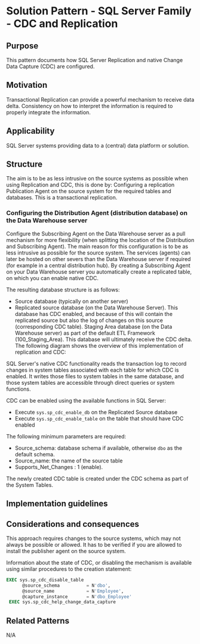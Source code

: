 # Solution Pattern - SQL Server Family - CDC and Replication

## Purpose

This pattern documents how SQL Server Replication and native Change Data Capture (CDC) are configured.

## Motivation

Transactional Replication can provide a powerful mechanism to receive data delta. Consistency on how to interpret the information is required to properly integrate the information.

## Applicability

SQL Server systems providing data to a (central) data platform or solution.

## Structure

The aim is to be as less intrusive on the source systems as possible when using Replication and CDC, this is done by:
Configuring a replication Publication Agent on the source system for the required tables and databases. This is a transactional replication.

### Configuring the Distribution Agent (distribution database) on the Data Warehouse server

Configure the Subscribing Agent on the Data Warehouse server as a pull mechanism for more flexibility (when splitting the location of the Distribution and Subscribing Agent).
The main reason for this configuration is to be as less intrusive as possible for the source system. The services (agents) can later be hosted on other severs than the Data Warehouse server if required (for example in a central distribution hub).
By creating a Subscribing Agent on your Data Warehouse server you automatically create a replicated table, on which you can enable native CDC.

The resulting database structure is as follows:

* Source database (typically on another server)
* Replicated source database (on the Data Warehouse Server). This database has CDC enabled, and because of this will contain the replicated source but also the log of changes on this source (corresponding CDC table).
  Staging Area database (on the Data Warehouse server) as part of the default ETL Framework (100_Staging_Area). This database will ultimately receive the CDC delta.
  The following diagram shows the overview of this implementation of replication and CDC:

SQL Server's native CDC functionality reads the transaction log to record changes in system tables associated with each table for which CDC is enabled. It writes those files to system tables in the same database, and those system tables are accessible through direct queries or system functions.

CDC can be enabled using the available functions in SQL Server:

* Execute `sys.sp_cdc_enable_db` on the Replicated Source database
* Execute `sys.sp_cdc_enable_table` on the table that should have CDC enabled

The following minimum parameters are required:

* Source_schema: database schema if available, otherwise `dbo` as the default schema.
* Source_name: the name of the source table
* Supports_Net_Changes : 1 (enable).

The newly created CDC table is created under the CDC schema as part of the System Tables.

## Implementation guidelines

## Considerations and consequences

This approach requires changes to the source systems, which may not always be possible or allowed. It has to be verified if you are allowed to install the publisher agent on the source system.

Information about the state of CDC, or disabling the mechanism is available using similar procedures to the creation statement:

```sql
EXEC sys.sp_cdc_disable_table
      @source_schema          = N'dbo',
      @source_name            = N'Employee',
      @capture_instance       = N'dbo_Employee'
 EXEC sys.sp_cdc_help_change_data_capture
```

## Related Patterns

N/A